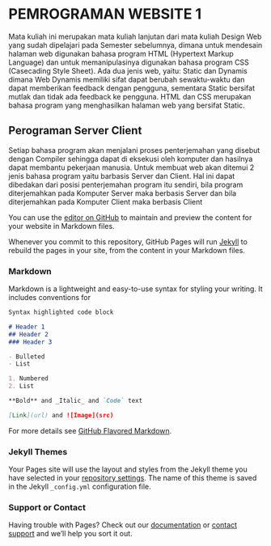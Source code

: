 # PEMROGRAMAN WEBSITE 1

Mata kuliah ini merupakan mata kuliah lanjutan dari mata kuliah Design Web yang sudah dipelajari pada Semester sebelumnya, dimana untuk mendesain halaman web digunakan bahasa program HTML (Hypertext Markup Language) dan untuk memanipulasinya digunakan bahasa program CSS (Casecading Style Sheet).
Ada dua jenis web, yaitu: Static dan Dynamis dimana Web Dynamis memiliki sifat dapat berubah sewaktu-waktu dan dapat memberikan feedback dengan pengguna, sementara Static bersifat mutlak dan tidak ada feedback ke pengguna. HTML dan CSS merupakan bahasa program yang menghasilkan halaman web yang bersifat Static.

## Perograman Server Client

Setiap bahasa program akan menjalani proses penterjemahan yang disebut dengan Compiler sehingga dapat di eksekusi oleh komputer dan hasilnya dapat membantu pekerjaan manusia. Untuk membuat web akan ditemui 2 jenis bahasa program yaitu barbasis Server dan Client. Hal ini dapat dibedakan dari posisi penterjemahan program itu sendiri, bila program diterjemahkan pada Komputer Server maka berbasis Server dan bila diterjemahkan pada Komputer Client maka berbasis Client 



You can use the [editor on GitHub](https://github.com/gunturs/Web1_1/edit/gh-pages/index.md) to maintain and preview the content for your website in Markdown files.

Whenever you commit to this repository, GitHub Pages will run [Jekyll](https://jekyllrb.com/) to rebuild the pages in your site, from the content in your Markdown files.

### Markdown

Markdown is a lightweight and easy-to-use syntax for styling your writing. It includes conventions for

```markdown
Syntax highlighted code block

# Header 1
## Header 2
### Header 3

- Bulleted
- List

1. Numbered
2. List

**Bold** and _Italic_ and `Code` text

[Link](url) and ![Image](src)
```

For more details see [GitHub Flavored Markdown](https://guides.github.com/features/mastering-markdown/).

### Jekyll Themes

Your Pages site will use the layout and styles from the Jekyll theme you have selected in your [repository settings](https://github.com/gunturs/Web1_1/settings). The name of this theme is saved in the Jekyll `_config.yml` configuration file.

### Support or Contact

Having trouble with Pages? Check out our [documentation](https://docs.github.com/categories/github-pages-basics/) or [contact support](https://github.com/contact) and we’ll help you sort it out.
